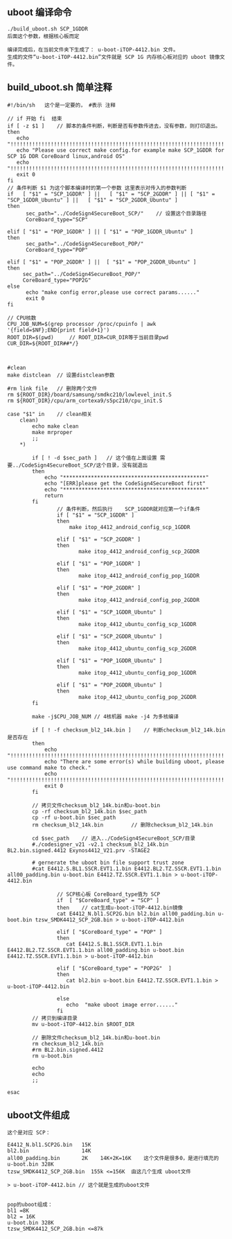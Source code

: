 	
## uboot 编译命令

	./build_uboot.sh SCP_1GDDR
	后面这个参数，根据核心板而定

	编译完成后，在当前文件夹下生成了： u-boot-iTOP-4412.bin 文件。
	生成的文件“u-boot-iTOP-4412.bin”文件就是 SCP 1G 内存核心板对应的 uboot 镜像文件。

## build_uboot.sh 简单注释

	#!/bin/sh	这个是一定要的， #表示 注释
	
	// if 开始 fi  结束 
	if [ -z $1 ] 	// 脚本的条件判断，判断是否有参数传进去，没有参数，则打印退出。
	then	
	   echo "!!!!!!!!!!!!!!!!!!!!!!!!!!!!!!!!!!!!!!!!!!!!!!!!!!!!!!!!!!!!!!!!!!!!!!!!!!!!!!!!!!!!!!!!!!!!!!!!!!!!!!!!"
	   echo "Please use correct make config.for example make SCP_1GDDR for SCP 1G DDR CoreBoard linux,android OS"
	   echo "!!!!!!!!!!!!!!!!!!!!!!!!!!!!!!!!!!!!!!!!!!!!!!!!!!!!!!!!!!!!!!!!!!!!!!!!!!!!!!!!!!!!!!!!!!!!!!!!!!!!!!!!!"
	   exit 0
	fi
	// 条件判断 $1 为这个脚本编译时的第一个参数 这里表示对传入的参数判断
	if   [ "$1" = "SCP_1GDDR" ] ||   [ "$1" = "SCP_2GDDR" ] || [ "$1" = "SCP_1GDDR_Ubuntu" ] ||   [ "$1" = "SCP_2GDDR_Ubuntu" ]
	then 
	      sec_path="../CodeSign4SecureBoot_SCP/"	// 设置这个目录路径
	      CoreBoard_type="SCP"
	
	elif [ "$1" = "POP_1GDDR" ] || [ "$1" = "POP_1GDDR_Ubuntu" ]
	then
	      sec_path="../CodeSign4SecureBoot_POP/"
	      CoreBoard_type="POP"
	
	elif [ "$1" = "POP_2GDDR" ] ||  [ "$1" = "POP_2GDDR_Ubuntu" ]
	then
	     sec_path="../CodeSign4SecureBoot_POP/"
	     CoreBoard_type="POP2G"
	else
	      echo "make config error,please use correct params......"
	      exit 0
	fi
	
	// CPU核数
	CPU_JOB_NUM=$(grep processor /proc/cpuinfo | awk '{field=$NF};END{print field+1}')
	ROOT_DIR=$(pwd)		// ROOT_DIR=CUR_DIR等于当前目录pwd
	CUR_DIR=${ROOT_DIR##*/}
	
	
	
	#clean
	make distclean	// 设置distclean参数
	
	#rm link file	// 删除两个文件
	rm ${ROOT_DIR}/board/samsung/smdkc210/lowlevel_init.S	
	rm ${ROOT_DIR}/cpu/arm_cortexa9/s5pc210/cpu_init.S
	
	case "$1" in	// clean相关
		clean)
			echo make clean
			make mrproper
			;;
		*)
				
			if [ ! -d $sec_path ]	// 这个值在上面设置 需要../CodeSign4SecureBoot_SCP/这个目录，没有就退出
			then
				echo "**********************************************"
				echo "[ERR]please get the CodeSign4SecureBoot first"
				echo "**********************************************"
				return
			fi
					// 条件判断，然后执行	SCP_1GDDR就对应第一个if条件
	                if [ "$1" = "SCP_1GDDR" ]
	                then
	                	make itop_4412_android_config_scp_1GDDR
	
	                elif [ "$1" = "SCP_2GDDR" ]
	                then
	                       make itop_4412_android_config_scp_2GDDR
	
	                elif [ "$1" = "POP_1GDDR" ]
	                then
	                       make itop_4412_android_config_pop_1GDDR
	
	                elif [ "$1" = "POP_2GDDR" ]
	                then
	                       make itop_4412_android_config_pop_2GDDR
	
	                elif [ "$1" = "SCP_1GDDR_Ubuntu" ]	
	                then
	                       make itop_4412_ubuntu_config_scp_1GDDR
	
	                elif [ "$1" = "SCP_2GDDR_Ubuntu" ]
	                then
	                       make itop_4412_ubuntu_config_scp_2GDDR
	
	                elif [ "$1" = "POP_1GDDR_Ubuntu" ]
	                then
	                       make itop_4412_ubuntu_config_pop_1GDDR
	
	                elif [ "$1" = "POP_2GDDR_Ubuntu" ]
	                then
	                       make itop_4412_ubuntu_config_pop_2GDDR
			fi	
			
			make -j$CPU_JOB_NUM	// 4核机器 make -j4 为多核编译
			
			if [ ! -f checksum_bl2_14k.bin ]	// 判断checksum_bl2_14k.bin是否存在
			then
				echo "!!!!!!!!!!!!!!!!!!!!!!!!!!!!!!!!!!!!!!!!!!!!!!!!!!!!!!!!!!!!!!!!!!!!!!!!!!!!!!!"
				echo "There are some error(s) while building uboot, please use command make to check."
				echo "!!!!!!!!!!!!!!!!!!!!!!!!!!!!!!!!!!!!!!!!!!!!!!!!!!!!!!!!!!!!!!!!!!!!!!!!!!!!!!!"
				exit 0
			fi

			// 拷贝文件checksum_bl2_14k.bin和u-boot.bin
			cp -rf checksum_bl2_14k.bin $sec_path
			cp -rf u-boot.bin $sec_path
			rm checksum_bl2_14k.bin			// 删除checksum_bl2_14k.bin
			
			cd $sec_path	// 进入../CodeSign4SecureBoot_SCP/目录
			#./codesigner_v21 -v2.1 checksum_bl2_14k.bin BL2.bin.signed.4412 Exynos4412_V21.prv -STAGE2
			
			# gernerate the uboot bin file support trust zone
			#cat E4412.S.BL1.SSCR.EVT1.1.bin E4412.BL2.TZ.SSCR.EVT1.1.bin all00_padding.bin u-boot.bin E4412.TZ.SSCR.EVT1.1.bin > u-boot-iTOP-4412.bin
	
					// SCP核心板 CoreBoard_type值为 SCP
	                if  [ "$CoreBoard_type" = "SCP" ]
	                then	// cat生成u-boot-iTOP-4412.bin镜像
			        cat E4412_N.bl1.SCP2G.bin bl2.bin all00_padding.bin u-boot.bin tzsw_SMDK4412_SCP_2GB.bin > u-boot-iTOP-4412.bin
	
	                elif [ "$CoreBoard_type" = "POP" ]
	                then
	                   cat E4412.S.BL1.SSCR.EVT1.1.bin E4412.BL2.TZ.SSCR.EVT1.1.bin all00_padding.bin u-boot.bin E4412.TZ.SSCR.EVT1.1.bin > u-boot-iTOP-4412.bin
	
	                elif [ "$CoreBoard_type" = "POP2G"  ]
	                then
	                   cat bl2.bin u-boot.bin E4412.TZ.SSCR.EVT1.1.bin > u-boot-iTOP-4412.bin
	
	                else
	                   echo  "make uboot image error......" 
	                fi
			// 拷贝到编译目录
			mv u-boot-iTOP-4412.bin $ROOT_DIR

			// 删除文件checksum_bl2_14k.bin和u-boot.bin
			rm checksum_bl2_14k.bin
			#rm BL2.bin.signed.4412
			rm u-boot.bin
	
			echo 
			echo 
			;;
			
	esac
	

## 	uboot文件组成	
	
	这个是对应 SCP：

	E4412_N.bl1.SCP2G.bin  	15K
	bl2.bin 				14K
	all00_padding.bin 		2K    14K+2K=16K	这个文件是很多0，是进行填充的
	u-boot.bin 328K
	tzsw_SMDK4412_SCP_2GB.bin  155k <=156K	由这几个生成 uboot文件
	
	> u-boot-iTOP-4412.bin // 这个就是生成的uboot文件


	pop的uboot组成：
	bl1 =8K
	bl2 = 16K
	u-boot.bin 328K
	tzsw_SMDK4412_SCP_2GB.bin <=87k










